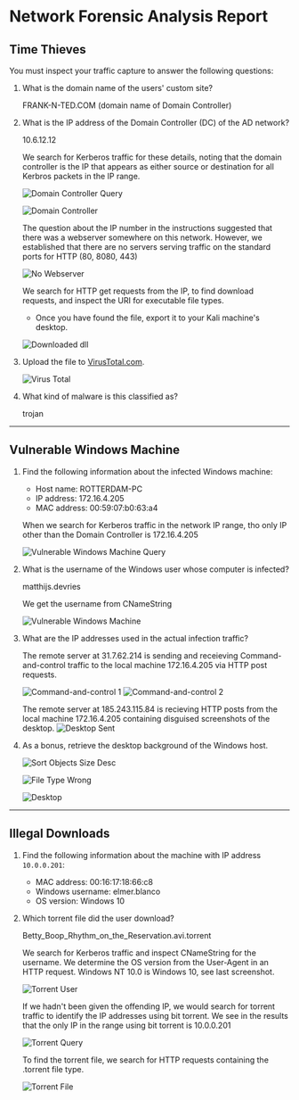 # Network Forensic Analysis Report

## Time Thieves 
You must inspect your traffic capture to answer the following questions:

1. What is the domain name of the users' custom site?

    FRANK-N-TED.COM (domain name of Domain Controller)

2. What is the IP address of the Domain Controller (DC) of the AD network?

    10.6.12.12

    We search for Kerberos traffic for these details, noting that the domain controller is the IP that appears as either source or destination for all Kerbros packets in the IP range.

    ![Domain Controller Query](Images/dcQuery.jpg "Domain Controller Query")

    ![Domain Controller](Images/Frank-N-Ted.jpg "Domain Controller")

    The question about the IP number in the instructions suggested that there was a webserver somewhere on this network. However, we established that there are no servers serving traffic on the standard ports for HTTP (80, 8080, 443)

    ![No Webserver](Images/noWebserver.jpg "No Webserver")

    We search for HTTP get requests from the IP, to find download requests, and inspect the URI for executable file types.

   - Once you have found the file, export it to your Kali machine's desktop.

    ![Downloaded dll](Images/downloadedDLL.jpg "Downloaded dll")

4. Upload the file to [VirusTotal.com](https://www.virustotal.com/gui/). 

    ![Virus Total](Images/virusTotal.jpg "Virus Total")

5. What kind of malware is this classified as?

    trojan

---

## Vulnerable Windows Machine

1. Find the following information about the infected Windows machine:
    - Host name: ROTTERDAM-PC
    - IP address: 172.16.4.205
    - MAC address: 00:59:07:b0:63:a4

    When we search for Kerberos traffic in the network IP range, tho only IP other than the Domain Controller is 172.16.4.205

    ![Vulnerable Windows Machine Query](Images/vulnWinMachineQuery.jpg "Vulnerable Windows Machine Query")
    
2. What is the username of the Windows user whose computer is infected?

    matthijs.devries

    We get the username from CNameString

    ![Vulnerable Windows Machine](Images/vulnerableWindowsMachine.jpg "Vulnerable Windows Machine")

3. What are the IP addresses used in the actual infection traffic?

    The remote server at 31.7.62.214 is sending and receieving Command-and-control traffic to the local machine 172.16.4.205 via HTTP post requests. 

    ![Command-and-control 1](Images/command-and-control1.jpg "Command-and-control 1")
    ![Command-and-control 2](Images/command-and-control2.jpg "Command-and-control 2")

    The remote server at 185.243.115.84 is recieving HTTP posts from the local machine 172.16.4.205 containing disguised screenshots of the desktop.
    ![Desktop Sent](Images/malTraffic2.jpg "Desktop Sent")

4. As a bonus, retrieve the desktop background of the Windows host.

    ![Sort Objects Size Desc](Images/filesSortSizeDesc.jpg "Sort Objects Size Desc")

    ![File Type Wrong](Images/gifISpng.jpg "File Type Wrong")

    ![Desktop](Images/desktop.jpg "Desktop")

---

## Illegal Downloads

1. Find the following information about the machine with IP address `10.0.0.201`:
    - MAC address: 00:16:17:18:66:c8
    - Windows username: elmer.blanco
    - OS version: Windows 10 

2. Which torrent file did the user download?

    Betty_Boop_Rhythm_on_the_Reservation.avi.torrent

    We search for Kerberos traffic and inspect CNameString for the username. We determine the OS version from the User-Agent in an HTTP request. Windows NT 10.0 is Windows 10, see last screenshot.

    ![Torrent User](Images/torrentUser.jpg "Torrent User")

    If we hadn't been given the offending IP, we would search for torrent traffic to identify the IP addresses using bit torrent. We see in the results that the only IP in the range using bit torrent is 10.0.0.201

    ![Torrent Query](Images/torrentTraffic.jpg "Torrent Query")

    To find the torrent file, we search for HTTP requests containing the .torrent file type.

    ![Torrent File](Images/torrentFile.jpg "Torrent File")